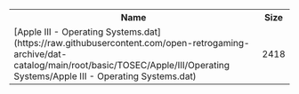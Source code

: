 <table>
<tr><th>Name</th><th>Size</th></tr>
<tr><td>[Apple III - Operating Systems.dat](https://raw.githubusercontent.com/open-retrogaming-archive/dat-catalog/main/root/basic/TOSEC/Apple/III/Operating Systems/Apple III - Operating Systems.dat)</td><td>2418</td></tr>
</table>
